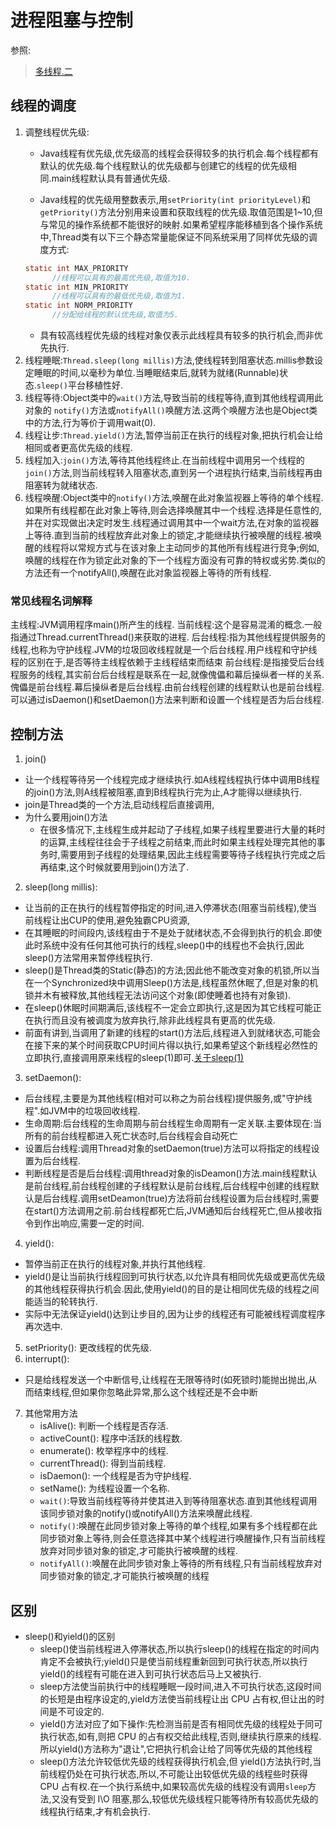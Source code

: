 # 进程阻塞与控制
参照:
> [多线程.二](http://www.cnblogs.com/lwbqqyumidi/p/3817517.html)  
## 线程的调度
1. 调整线程优先级:
    * Java线程有优先级,优先级高的线程会获得较多的执行机会.每个线程都有默认的优先级.每个线程默认的优先级都与创建它的线程的优先级相同.main线程默认具有普通优先级.

    * Java线程的优先级用整数表示,用`setPriority(int priorityLevel)`和`getPriority()`方法分别用来设置和获取线程的优先级.取值范围是1~10,但与常见的操作系统都不能很好的映射.如果希望程序能移植到各个操作系统中,Thread类有以下三个静态常量能保证不同系统采用了同样优先级的调度方式:
    ```java
    static int MAX_PRIORITY  
          //线程可以具有的最高优先级,取值为10.  
    static int MIN_PRIORITY  
          //线程可以具有的最低优先级,取值为1.  
    static int NORM_PRIORITY  
          //分配给线程的默认优先级,取值为5.  
    ```
    * 具有较高线程优先级的线程对象仅表示此线程具有较多的执行机会,而非优先执行.
2. 线程睡眠:`Thread.sleep(long millis)`方法,使线程转到阻塞状态.millis参数设定睡眠的时间,以毫秒为单位.当睡眠结束后,就转为就绪(Runnable)状态.`sleep()`平台移植性好.  
3. 线程等待:Object类中的`wait()`方法,导致当前的线程等待,直到其他线程调用此对象的 `notify()`方法或`notifyAll()`唤醒方法.这两个唤醒方法也是Object类中的方法,行为等价于调用wait(0).  
4. 线程让步:`Thread.yield()`方法,暂停当前正在执行的线程对象,把执行机会让给相同或者更高优先级的线程.  
5. 线程加入:`join()`方法,等待其他线程终止.在当前线程中调用另一个线程的`join()`方法,则当前线程转入阻塞状态,直到另一个进程执行结束,当前线程再由阻塞转为就绪状态.  
6. 线程唤醒:Object类中的`notify()`方法,唤醒在此对象监视器上等待的单个线程.如果所有线程都在此对象上等待,则会选择唤醒其中一个线程.选择是任意性的,并在对实现做出决定时发生.线程通过调用其中一个wait方法,在对象的监视器上等待.直到当前的线程放弃此对象上的锁定,才能继续执行被唤醒的线程.被唤醒的线程将以常规方式与在该对象上主动同步的其他所有线程进行竞争;例如,唤醒的线程在作为锁定此对象的下一个线程方面没有可靠的特权或劣势.类似的方法还有一个notifyAll(),唤醒在此对象监视器上等待的所有线程.
### 常见线程名词解释
主线程:JVM调用程序main()所产生的线程.
当前线程:这个是容易混淆的概念.一般指通过Thread.currentThread()来获取的进程.
后台线程:指为其他线程提供服务的线程,也称为守护线程.JVM的垃圾回收线程就是一个后台线程.用户线程和守护线程的区别在于,是否等待主线程依赖于主线程结束而结束
前台线程:是指接受后台线程服务的线程,其实前台后台线程是联系在一起,就像傀儡和幕后操纵者一样的关系.傀儡是前台线程.幕后操纵者是后台线程.由前台线程创建的线程默认也是前台线程.可以通过isDaemon()和setDaemon()方法来判断和设置一个线程是否为后台线程.
## 控制方法

1. join()
  * 让一个线程等待另一个线程完成才继续执行.如A线程线程执行体中调用B线程的join()方法,则A线程被阻塞,直到B线程执行完为止,A才能得以继续执行.
  * join是Thread类的一个方法,启动线程后直接调用,
  * 为什么要用join()方法
    * 在很多情况下,主线程生成并起动了子线程,如果子线程里要进行大量的耗时的运算,主线程往往会于子线程之前结束,而此时如果主线程处理完其他的事务时,需要用到子线程的处理结果,因此主线程需要等待子线程执行完成之后再结束,这个时候就要用到join()方法了.
2. sleep(long millis): 
  * 让当前的正在执行的线程暂停指定的时间,进入停滞状态(阻塞当前线程),使当前线程让出CUP的使用,避免独霸CPU资源,
  * 在其睡眠的时间段内,该线程由于不是处于就绪状态,不会得到执行的机会.即使此时系统中没有任何其他可执行的线程,sleep()中的线程也不会执行,因此sleep()方法常用来暂停线程执行.
  * sleep()是Thread类的Static(静态)的方法;因此他不能改变对象的机锁,所以当在一个Synchronized块中调用Sleep()方法是,线程虽然休眠了,但是对象的机锁并木有被释放,其他线程无法访问这个对象(即使睡着也持有对象锁).
  * 在sleep()休眠时间期满后,该线程不一定会立即执行,这是因为其它线程可能正在执行而且没有被调度为放弃执行,除非此线程具有更高的优先级. 
  * 前面有讲到,当调用了新建的线程的start()方法后,线程进入到就绪状态,可能会在接下来的某个时间获取CPU时间片得以执行,如果希望这个新线程必然性的立即执行,直接调用原来线程的sleep(1)即可.[关于sleep(1)](https://stackoverflow.com/questions/1413630/switchtothread-thread-yield-vs-thread-sleep0-vs-thead-sleep1)
3. setDaemon():
  * 后台线程,主要是为其他线程(相对可以称之为前台线程)提供服务,或"守护线程".如JVM中的垃圾回收线程.
  * 生命周期:后台线程的生命周期与前台线程生命周期有一定关联.主要体现在:当所有的前台线程都进入死亡状态时,后台线程会自动死亡
  * 设置后台线程:调用Thread对象的setDaemon(true)方法可以将指定的线程设置为后台线程.
  * 判断线程是否是后台线程:调用thread对象的isDeamon()方法.main线程默认是前台线程,前台线程创建的子线程默认是前台线程,后台线程中创建的线程默认是后台线程.调用setDeamon(true)方法将前台线程设置为后台线程时,需要在start()方法调用之前.前台线程都死亡后,JVM通知后台线程死亡,但从接收指令到作出响应,需要一定的时间.
4. yield():
  * 暂停当前正在执行的线程对象,并执行其他线程.
  * yield()是让当前执行线程回到可执行状态,以允许具有相同优先级或更高优先级的其他线程获得执行机会.因此,使用yield()的目的是让相同优先级的线程之间能适当的轮转执行.
  * 实际中无法保证yield()达到让步目的,因为让步的线程还有可能被线程调度程序再次选中.
5. setPriority(): 更改线程的优先级.
6. interrupt():
  * 只是给线程发送一个中断信号,让线程在无限等待时(如死锁时)能抛出抛出,从而结束线程,但如果你忽略此异常,那么这个线程还是不会中断
7. 其他常用方法
    * isAlive(): 判断一个线程是否存活.  
    * activeCount(): 程序中活跃的线程数.   
    * enumerate(): 枚举程序中的线程.   
    * currentThread(): 得到当前线程.   
    * isDaemon(): 一个线程是否为守护线程.   
    * setName(): 为线程设置一个名称.  
    * `wait()`:导致当前线程等待并使其进入到等待阻塞状态.直到其他线程调用该同步锁对象的notify()或notifyAll()方法来唤醒此线程.  
    * `notify()`:唤醒在此同步锁对象上等待的单个线程,如果有多个线程都在此同步锁对象上等待,则会任意选择其中某个线程进行唤醒操作,只有当前线程放弃对同步锁对象的锁定,才可能执行被唤醒的线程.  
    * `notifyAll()`:唤醒在此同步锁对象上等待的所有线程,只有当前线程放弃对同步锁对象的锁定,才可能执行被唤醒的线程

## 区别
* sleep()和yield()的区别
  * sleep()使当前线程进入停滞状态,所以执行sleep()的线程在指定的时间内肯定不会被执行;yield()只是使当前线程重新回到可执行状态,所以执行yield()的线程有可能在进入到可执行状态后马上又被执行.
  * sleep方法使当前执行中的线程睡眠一段时间,进入不可执行状态,这段时间的长短是由程序设定的,yield方法使当前线程让出 CPU 占有权,但让出的时间是不可设定的.
  * yield()方法对应了如下操作:先检测当前是否有相同优先级的线程处于同可执行状态,如有,则把 CPU  的占有权交给此线程,否则,继续执行原来的线程.所以yield()方法称为"退让",它把执行机会让给了同等优先级的其他线程
  * sleep()方法允许较低优先级的线程获得执行机会,但 yield()方法执行时,当前线程仍处在可执行状态,所以,不可能让出较低优先级的线程些时获得 CPU 占有权.在一个执行系统中,如果较高优先级的线程没有调用`sleep`方法,又没有受到 I\O 阻塞,那么,较低优先级线程只能等待所有较高优先级的线程执行结束,才有机会执行. 




